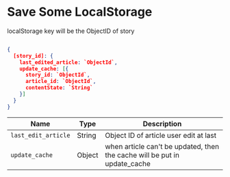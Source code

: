 # Save Some LocalStorage

localStorage key will be the ObjectID of story

```json

{
  [story_id]: {
    last_edited_article: `ObjectId`,
    update_cache: [{
      story_id: `ObjectId`,
      article_id: `ObjectId`,
      contentState: `String`
    }]
  }
}

```

| Name | Type | Description |
|---|---|---|
| `last_edit_article` | String | Object ID of article user edit at last |
| `update_cache` | Object | when article can't be updated, then the cache will be put in update_cache |
